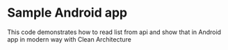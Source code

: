
# Sample Android app

This code demonstrates how to read list from api and show that in Android app in modern way with Clean Architecture 
